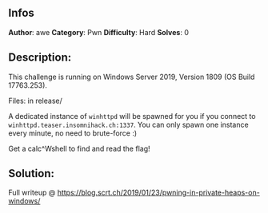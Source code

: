 ## Infos

**Author**: awe
**Category**: Pwn
**Difficulty**: Hard
**Solves**: 0

## Description:

  This challenge is running on Windows Server 2019, Version 1809 (OS Build 17763.253).

  Files: in release/

  A dedicated instance of `winhttpd` will be spawned for you if you connect to `winhttpd.teaser.insomnihack.ch:1337`. You can only spawn one instance every minute, no need to brute-force :)

  Get a calc^Wshell to find and read the flag!

## Solution:

  Full writeup @ https://blog.scrt.ch/2019/01/23/pwning-in-private-heaps-on-windows/
